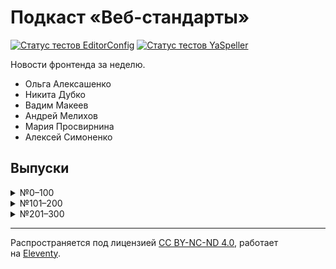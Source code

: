 # Подкаст «Веб-стандарты»

[![Статус тестов EditorConfig](https://github.com/web-standards-ru/podcast/workflows/EditorConfig/badge.svg)](https://github.com/web-standards-ru/podcast/actions/workflows/editorconfig.yml)
[![Статус тестов YaSpeller](https://github.com/web-standards-ru/podcast/workflows/YaSpeller/badge.svg)](https://github.com/web-standards-ru/podcast/actions/workflows/yaspeller.yml)

Новости фронтенда за неделю.

- Ольга Алексашенко
- Никита Дубко
- Вадим Макеев
- Андрей Мелихов
- Мария Просвирнина
- Алексей Симоненко

## Выпуски

<details>
    <summary>№0–100</summary>

| №       |         |         |         |         |         |         |         |         |         |
| ------- | ------- | ------- | ------- | ------- | ------- | ------- | ------- | ------- | ------- |
| [1][]   | [2][]   | [3][]   | [4][]   | [5][]   | [6][]   | [7][]   | [8][]   | [9][]   | [10][]  |
| [11][]  | [12][]  | [13][]  | [14][]  | [15][]  | [16][]  | [17][]  | [18][]  | [19][]  | [20][]  |
| [21][]  | [22][]  | [23][]  | [24][]  | [25][]  | [26][]  | [27][]  | [28][]  | [29][]  | [30][]  |
| [31][]  | [32][]  | [33][]  | [34][]  | [35][]  | [36][]  | [37][]  | [38][]  | [39][]  | [40][]  |
| [41][]  | [42][]  | [43][]  | [44][]  | [45][]  | [46][]  | [47][]  | [48][]  | [49][]  | [50][]  |
| [51][]  | [52][]  | [53][]  | [54][]  | [55][]  | [56][]  | [57][]  | [58][]  | [59][]  | [60][]  |
| [61][]  | [62][]  | [63][]  | [64][]  | [65][]  | [66][]  | [67][]  | [68][]  | [69][]  | [70][]  |
| [71][]  | [72][]  | [73][]  | [74][]  | [75][]  | [76][]  | [77][]  | [78][]  | [79][]  | [80][]  |
| [81][]  | [82][]  | [83][]  | [84][]  | [85][]  | [86][]  | [87][]  | [88][]  | [89][]  | [90][]  |
| [91][]  | [92][]  | [93][]  | [94][]  | [95][]  | [96][]  | [97][]  | [98][]  | [99][]  | [100][] |

</details>

<details>
    <summary>№101–200</summary>

| №       |         |         |         |         |         |         |         |         |         |
| ------- | ------- | ------- | ------- | ------- | ------- | ------- | ------- | ------- | ------- |
| [101][] | [102][] | [103][] | [104][] | [105][] | [106][] | [107][] | [108][] | [109][] | [110][] |
| [111][] | [112][] | [113][] | [114][] | [115][] | [116][] | [117][] | [118][] | [119][] | [120][] |
| [121][] | [122][] | [123][] | [124][] | [125][] | [126][] | [127][] | [128][] | [129][] | [130][] |
| [131][] | [132][] | [133][] | [134][] | [135][] | [136][] | [137][] | [138][] | [139][] | [140][] |
| [141][] | [142][] | [143][] | [144][] | [145][] | [146][] | [147][] | [148][] | [149][] | [150][] |
| [151][] | [152][] | [153][] | [154][] | [155][] | [156][] | [157][] | [158][] | [159][] | [160][] |
| [161][] | [162][] | [163][] | [164][] | [165][] | [166][] | [167][] | [168][] | [169][] | [170][] |
| [171][] | [172][] | [173][] | [174][] | [175][] | [176][] | [177][] | [178][] | [179][] | [180][] |
| [181][] | [182][] | [183][] | [184][] | [185][] | [186][] | [187][] | [188][] | [189][] | [190][] |
| [191][] | [192][] | [193][] | [194][] | [195][] | [196][] | [197][] | [198][] | [199][] | [200][] |

</details>

<details>
    <summary>№201–300</summary>

| №       |         |         |         |         |         |         |         |         |         |
| ------- | ------- | ------- | ------- | ------- | ------- | ------- | ------- | ------- | ------- |
| [201][] | [202][] | [203][] | [204][] | [205][] | [206][] | [207][] | [208][] | [209][] | [210][] |
| [211][] | [212][] | [213][] | [214][] | [215][] | [216][] | [217][] | [218][] | [219][] | [220][] |
| [221][] | [222][] | [223][] | [224][] | [225][] | [226][] | [227][] | [228][] | [229][] | [230][] |
| [231][] | [232][] | [233][] | [234][] | [235][] | [236][] | [237][] | [238][] | [239][] | [240][] |
| [241][] | [242][] | [243][] | [244][] | [245][] | [246][] | [247][] | [248][] | [249][] | [250][] |
| [251][] | [252][] | [253][] | [254][] | [255][] | [256][] | [257][] | [258][] | [259][] | [260][] |
| [261][] | [262][] | [263][] | [264][] | [265][] | [266][] | [267][] | [268][] | [269][] | [270][] |
| [271][] | [272][] | [273][] | [274][] | [275][] | [276][] | [277][] | [278][] | [279][] | [280][] |
| [281][] | [282][] | [283][] | [284][] | [285][] | [286][] | [287][] | [288][] | [289][] | [290][] |
| [291][] | [292][] | [293][] | [294][] | [295][] | 296     | 297     | 298     | 299     | 300     |

</details>

[1]: src/episodes/1.md
[2]: src/episodes/2.md
[3]: src/episodes/3.md
[4]: src/episodes/4.md
[5]: src/episodes/5.md
[6]: src/episodes/6.md
[7]: src/episodes/7.md
[8]: src/episodes/8.md
[9]: src/episodes/9.md
[10]: src/episodes/10.md
[11]: src/episodes/11.md
[12]: src/episodes/12.md
[13]: src/episodes/13.md
[14]: src/episodes/14.md
[15]: src/episodes/15.md
[16]: src/episodes/16.md
[17]: src/episodes/17.md
[18]: src/episodes/18.md
[19]: src/episodes/19.md
[20]: src/episodes/20.md
[21]: src/episodes/21.md
[22]: src/episodes/22.md
[23]: src/episodes/23.md
[24]: src/episodes/24.md
[25]: src/episodes/25.md
[26]: src/episodes/26.md
[27]: src/episodes/27.md
[28]: src/episodes/28.md
[29]: src/episodes/29.md
[30]: src/episodes/30.md
[31]: src/episodes/31.md
[32]: src/episodes/32.md
[33]: src/episodes/33.md
[34]: src/episodes/34.md
[35]: src/episodes/35.md
[36]: src/episodes/36.md
[37]: src/episodes/37.md
[38]: src/episodes/38.md
[39]: src/episodes/39.md
[40]: src/episodes/40.md
[41]: src/episodes/41.md
[42]: src/episodes/42.md
[43]: src/episodes/43.md
[44]: src/episodes/44.md
[45]: src/episodes/45.md
[46]: src/episodes/46.md
[47]: src/episodes/47.md
[48]: src/episodes/48.md
[49]: src/episodes/49.md
[50]: src/episodes/50.md
[51]: src/episodes/51.md
[52]: src/episodes/52.md
[53]: src/episodes/53.md
[54]: src/episodes/54.md
[55]: src/episodes/55.md
[56]: src/episodes/56.md
[57]: src/episodes/57.md
[58]: src/episodes/58.md
[59]: src/episodes/59.md
[60]: src/episodes/60.md
[61]: src/episodes/61.md
[62]: src/episodes/62.md
[63]: src/episodes/63.md
[64]: src/episodes/64.md
[65]: src/episodes/65.md
[66]: src/episodes/66.md
[67]: src/episodes/67.md
[68]: src/episodes/68.md
[69]: src/episodes/69.md
[70]: src/episodes/70.md
[71]: src/episodes/71.md
[72]: src/episodes/72.md
[73]: src/episodes/73.md
[74]: src/episodes/74.md
[75]: src/episodes/75.md
[76]: src/episodes/76.md
[77]: src/episodes/77.md
[78]: src/episodes/78.md
[79]: src/episodes/79.md
[80]: src/episodes/80.md
[81]: src/episodes/81.md
[82]: src/episodes/82.md
[83]: src/episodes/83.md
[84]: src/episodes/84.md
[85]: src/episodes/85.md
[86]: src/episodes/86.md
[87]: src/episodes/87.md
[88]: src/episodes/88.md
[89]: src/episodes/89.md
[90]: src/episodes/90.md
[91]: src/episodes/91.md
[92]: src/episodes/92.md
[93]: src/episodes/93.md
[94]: src/episodes/94.md
[95]: src/episodes/95.md
[96]: src/episodes/96.md
[97]: src/episodes/97.md
[98]: src/episodes/98.md
[99]: src/episodes/99.md
[100]: src/episodes/100.md
[101]: src/episodes/101.md
[102]: src/episodes/102.md
[103]: src/episodes/103.md
[104]: src/episodes/104.md
[105]: src/episodes/105.md
[106]: src/episodes/106.md
[107]: src/episodes/107.md
[108]: src/episodes/108.md
[109]: src/episodes/109.md
[110]: src/episodes/110.md
[111]: src/episodes/111.md
[112]: src/episodes/112.md
[113]: src/episodes/113.md
[114]: src/episodes/114.md
[115]: src/episodes/115.md
[116]: src/episodes/116.md
[117]: src/episodes/117.md
[118]: src/episodes/118.md
[119]: src/episodes/119.md
[120]: src/episodes/120.md
[121]: src/episodes/121.md
[122]: src/episodes/122.md
[123]: src/episodes/123.md
[124]: src/episodes/124.md
[125]: src/episodes/125.md
[126]: src/episodes/126.md
[127]: src/episodes/127.md
[128]: src/episodes/128.md
[129]: src/episodes/129.md
[130]: src/episodes/130.md
[131]: src/episodes/131.md
[132]: src/episodes/132.md
[133]: src/episodes/133.md
[134]: src/episodes/134.md
[135]: src/episodes/135.md
[136]: src/episodes/136.md
[137]: src/episodes/137.md
[138]: src/episodes/138.md
[139]: src/episodes/139.md
[140]: src/episodes/140.md
[141]: src/episodes/141.md
[142]: src/episodes/142.md
[143]: src/episodes/143.md
[144]: src/episodes/144.md
[145]: src/episodes/145.md
[146]: src/episodes/146.md
[147]: src/episodes/147.md
[148]: src/episodes/148.md
[149]: src/episodes/149.md
[150]: src/episodes/150.md
[151]: src/episodes/151.md
[152]: src/episodes/152.md
[153]: src/episodes/153.md
[154]: src/episodes/154.md
[155]: src/episodes/155.md
[156]: src/episodes/156.md
[157]: src/episodes/157.md
[158]: src/episodes/158.md
[159]: src/episodes/159.md
[160]: src/episodes/160.md
[161]: src/episodes/161.md
[162]: src/episodes/162.md
[163]: src/episodes/163.md
[164]: src/episodes/164.md
[165]: src/episodes/165.md
[166]: src/episodes/166.md
[167]: src/episodes/167.md
[168]: src/episodes/168.md
[169]: src/episodes/169.md
[170]: src/episodes/170.md
[171]: src/episodes/171.md
[172]: src/episodes/172.md
[173]: src/episodes/173.md
[174]: src/episodes/174.md
[175]: src/episodes/175.md
[176]: src/episodes/176.md
[177]: src/episodes/177.md
[178]: src/episodes/178.md
[179]: src/episodes/179.md
[180]: src/episodes/180.md
[181]: src/episodes/181.md
[182]: src/episodes/182.md
[183]: src/episodes/183.md
[184]: src/episodes/184.md
[185]: src/episodes/185.md
[186]: src/episodes/186.md
[187]: src/episodes/187.md
[188]: src/episodes/188.md
[189]: src/episodes/189.md
[190]: src/episodes/190.md
[191]: src/episodes/191.md
[192]: src/episodes/192.md
[193]: src/episodes/193.md
[194]: src/episodes/194.md
[195]: src/episodes/195.md
[196]: src/episodes/196.md
[197]: src/episodes/197.md
[198]: src/episodes/198.md
[199]: src/episodes/199.md
[200]: src/episodes/200.md
[201]: src/episodes/201.md
[202]: src/episodes/202.md
[203]: src/episodes/203.md
[204]: src/episodes/204.md
[205]: src/episodes/205.md
[206]: src/episodes/206.md
[207]: src/episodes/207.md
[208]: src/episodes/208.md
[209]: src/episodes/209.md
[210]: src/episodes/210.md
[211]: src/episodes/211.md
[212]: src/episodes/212.md
[213]: src/episodes/213.md
[214]: src/episodes/214.md
[215]: src/episodes/215.md
[216]: src/episodes/216.md
[217]: src/episodes/217.md
[218]: src/episodes/218.md
[219]: src/episodes/219.md
[220]: src/episodes/220.md
[221]: src/episodes/221.md
[222]: src/episodes/222.md
[223]: src/episodes/223.md
[224]: src/episodes/224.md
[225]: src/episodes/225.md
[226]: src/episodes/226.md
[227]: src/episodes/227.md
[228]: src/episodes/228.md
[229]: src/episodes/229.md
[230]: src/episodes/230.md
[231]: src/episodes/231.md
[232]: src/episodes/232.md
[233]: src/episodes/233.md
[234]: src/episodes/234.md
[235]: src/episodes/235.md
[236]: src/episodes/236.md
[237]: src/episodes/237.md
[238]: src/episodes/238.md
[239]: src/episodes/239.md
[240]: src/episodes/240.md
[241]: src/episodes/241.md
[242]: src/episodes/242.md
[243]: src/episodes/243.md
[244]: src/episodes/244.md
[245]: src/episodes/245.md
[246]: src/episodes/246.md
[247]: src/episodes/247.md
[248]: src/episodes/248.md
[249]: src/episodes/249.md
[250]: src/episodes/250.md
[251]: src/episodes/251.md
[252]: src/episodes/252.md
[253]: src/episodes/253.md
[254]: src/episodes/254.md
[255]: src/episodes/255.md
[256]: src/episodes/256.md
[257]: src/episodes/257.md
[258]: src/episodes/258.md
[259]: src/episodes/259.md
[260]: src/episodes/260.md
[261]: src/episodes/261.md
[262]: src/episodes/262.md
[263]: src/episodes/263.md
[264]: src/episodes/264.md
[265]: src/episodes/265.md
[266]: src/episodes/266.md
[267]: src/episodes/267.md
[268]: src/episodes/268.md
[269]: src/episodes/269.md
[270]: src/episodes/270.md
[271]: src/episodes/271.md
[272]: src/episodes/272.md
[273]: src/episodes/273.md
[274]: src/episodes/274.md
[275]: src/episodes/275.md
[276]: src/episodes/276.md
[277]: src/episodes/277.md
[278]: src/episodes/278.md
[279]: src/episodes/279.md
[280]: src/episodes/280.md
[281]: src/episodes/281.md
[282]: src/episodes/282.md
[283]: src/episodes/283.md
[284]: src/episodes/284.md
[285]: src/episodes/285.md
[286]: src/episodes/286.md
[287]: src/episodes/287.md
[288]: src/episodes/288.md
[289]: src/episodes/289.md
[290]: src/episodes/290.md
[291]: src/episodes/291.md
[292]: src/episodes/292.md
[293]: src/episodes/293.md
[294]: src/episodes/294.md
[295]: src/episodes/295.md

---
Распространяется под лицензией [СС BY-NC-ND 4.0](LICENSE.md), работает на [Eleventy](https://www.11ty.io/).
